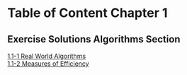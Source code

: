 # Table of Content Chapter 1

## Exercise Solutions Algorithms Section

[1.1-1 Real World Algorithms](clrs-exercise-01-01-01.md)  
[1.1-2 Measures of Efficiency](clrs-exercise-01-01-02.md)  
